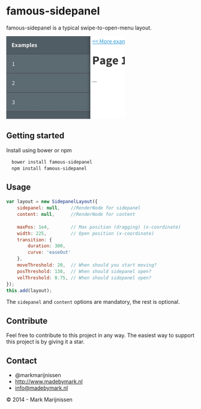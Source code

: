 famous-sidepanel
==========

famous-sidepanel is a typical swipe-to-open-menu layout.  

![Example](example.gif)


## Getting started

Install using bower or npm

```bash
  bower install famous-sidepanel
  npm install famous-sidepanel
```

## Usage

```javascript
var layout = new SidepanelLayout({
    sidepanel: null,    //RenderNode for sidepanel
    content: null,      //RenderNode for content

    maxPos: 1e4,        // Max position (dragging) (x-coordinate)
    width: 225,         // Open position (x-coordinate)
    transition: {
        duration: 300,
        curve: 'easeOut'
    },
    moveThreshold: 20,  // When should you start moving?
    posThreshold: 138,  // When should sidepanel open?
    velThreshold: 0.75, // When should sidepanel open?
});
this.add(layout);
```

The `sidepanel` and `content` options are mandatory, the rest is optional.

## Contribute

Feel free to contribute to this project in any way. The easiest way to support this project is by giving it a star.

## Contact
-   @markmarijnissen
-   http://www.madebymark.nl
-   info@madebymark.nl

© 2014 - Mark Marijnissen